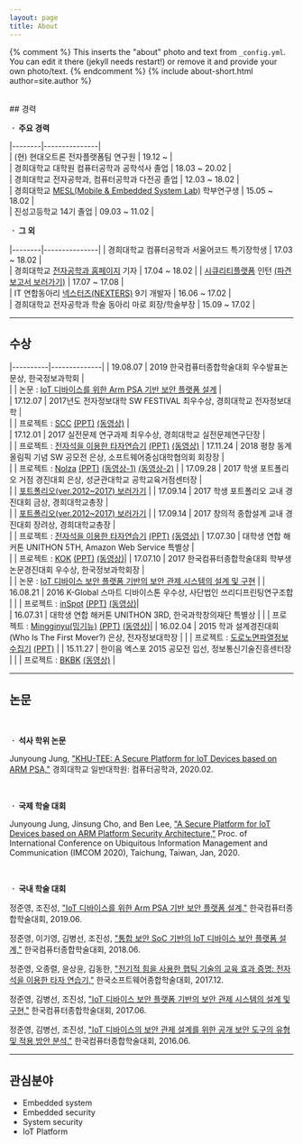 ```yaml
---
layout: page
title: About
---
```


{% comment %}
  This inserts the "about" photo and text from `_config.yml`.
  You can edit it there (jekyll needs restart!) or remove it and provide your own photo/text.
{% endcomment %}
{% include about-short.html author=site.author %}

<br/>
## 경력  

**ㆍ 주요 경력**   

|--------|---------------|  
| (현) 현대오트론 전자플랫폼팀 연구원 | 19.12 ~ |  
| 경희대학교 대학원 컴퓨터공학과 공학석사 졸업 | 18.03 ~ 20.02 |  
| 경희대학교 전자공학과, 컴퓨터공학과 다전공 졸업 | 12.03 ~ 18.02 |  
| 경희대학교 [MESL(Mobile & Embedded System Lab)](http://mesl.khu.ac.kr/) 학부연구생 | 15.05 ~ 18.02 |  
| 진성고등학교 14기 졸업 | 09.03 ~ 11.02 |

**ㆍ 그 외**  

|--------|---------------|
| 경희대학교 컴퓨터공학과 서울어코드 특기장학생 | 17.03 ~ 18.02 |  
| 경희대학교 [전자공학과 홈페이지](http://enr.khu.ac.kr/index.php?hCode=BOARD&bo_idx=1) 기자 | 17.04 ~ 18.02 | 
| [시큐리티플랫폼](https://www.kr.securityplatform.co.kr/) 인턴 [(파견 보고서 보러가기)](./public/intern.pdf) | 17.07 ~ 17.08 |  
| IT 연합동아리 [넥스터즈(NEXTERS)](http://teamnexters.com/) 9기 개발자 | 16.06 ~ 17.02 |  
| 경희대학교 전자공학과 학술 동아리 마로 회장/학술부장 | 15.09 ~ 17.02 |  


***

## 수상  

|----------|--------------|
| 19.08.07 | 2019 한국컴퓨터종합학술대회 우수발표논문상, 한국정보과학회 |  
|          | 논문 : [IoT 디바이스를 위한 Arm PSA 기반 보안 플랫폼 설계](http://mesl.khu.ac.kr/research/paper/kcc2019-1.pdf) |  
| 17.12.07 | 2017년도 전자정보대학 SW FESTIVAL 최우수상, 경희대학교 전자정보대학 |  
|          | 프로젝트 : [SCC](https://sauber92.github.io/2017/12/28/scc/) [(PPT)](https://www.slideshare.net/JunyoungJung8/scc-security-control-center) [(동영상)](https://youtu.be/iFZc9yiRdec) |  
| 17.12.01 | 2017 실전문제 연구과제 최우수상, 경희대학교 실전문제연구단장 |  
|          | 프로젝트 : [전자석을 이용한 타자연습기](https://sauber92.github.io/2017/06/07/graduation-project/) [(PPT)](https://www.slideshare.net/JunyoungJung8/team608-77488804) [(동영상)](https://youtu.be/ZEWkTbEnWDc)
| 17.11.24 | 2018 평창 동계올림픽 기념 SW 공모전 은상, 소프트웨어중심대학협의회 회장장 |  
|          | 프로젝트 : [Nolza](https://sauber92.github.io/2017/12/27/nolza/) [(PPT)](https://www.slideshare.net/JunyoungJung8/2018-sw-nolza-activity-curation-service) [(동영상-1)](https://www.youtube.com/watch?v=bOjz14wolck&list=PLTj4ip-QW96vjFo_UbMcP9qv7Ne7OVDKL&index=2) [(동영상-2)](https://www.youtube.com/watch?v=yH_-CQ9dutc&index=1&list=PLTj4ip-QW96vjFo_UbMcP9qv7Ne7OVDKL) |
| 17.09.28 | 2017 학생 포트폴리오 거점 경진대회 은상, 성균관대학교 공학교육거점센터장 |  
|          | [포트폴리오(ver.2012~2017) 보러가기](https://www.slideshare.net/secret/3KQJBUxLI2uVpG) |
| 17.09.14 | 2017 학생 포트폴리오 교내 경진대회 금상, 경희대학교총장 |  
|          | [포트폴리오(ver.2012~2017) 보러가기](https://www.slideshare.net/secret/3KQJBUxLI2uVpG) |
| 17.09.14 | 2017 창의적 종합설계 교내 경진대회 장려상, 경희대학교총장 |  
|          | 프로젝트 : [전자석을 이용한 타자연습기](https://sauber92.github.io/2017/06/07/graduation-project/) [(PPT)](https://www.slideshare.net/JunyoungJung8/team608-77488804) [(동영상)](https://youtu.be/ZEWkTbEnWDc)
| 17.07.30 | 대학생 연합 해커톤 UNITHON 5TH, Amazon Web Service 특별상 |  
|          | 프로젝트 : [KOK](https://sauber92.github.io/2017/08/01/unithon7team/) [(PPT)](https://www.slideshare.net/JunyoungJung8/unithon-5th-kok) [(동영상)](https://youtu.be/80MWKoK_LUw?list=PLTj4ip-QW96vjFo_UbMcP9qv7Ne7OVDKL)|
| 17.07.10 | 2017 한국컴퓨터종합학술대회 학부생 논문경진대회 우수상, 한국정보과학회장 |  
|          | 논문 : [IoT 디바이스 보안 플랫폼 기반의 보안 관제 시스템의 설계 및 구현](http://mesl.khu.ac.kr/research/paper/2017KCC_05.pdf) |
| 16.08.21 | 2016 K-Global 스마트 디바이스톤 우수상, 사단법인 쓰리디프린팅연구조합 |
|          | 프로젝트 : [inSpot](/2016/09/04/inspot/) [(PPT)](http://www.slideshare.net/JunyoungJung8/2016-kglobal-inspot) [(동영상)](https://youtu.be/j9xFvVKSiaI)|  
| 16.07.31 | 대학생 연합 해커톤 UNITHON 3RD, 한국과학창의재단 특별상 |
|          | 프로젝트 : [Mingginyu(밍기뉴)](/2016/08/06/unithon-mingginyu/) [(PPT)](http://www.slideshare.net/JunyoungJung8/unithon-3rd-mingginyuppt) [(동영상)](https://youtu.be/RAKVhlfUBJU)|
| 16.02.04 | 2015 학과 설계경진대회(Who Is The First Mover?) 은상, 전자정보대학장 |
|          | 프로젝트 : [도로노면파열정보수집기](/2016/02/06/khuee/) [(PPT)](http://www.slideshare.net/JunyoungJung8/2015-ppt-69803906) |
| 15.11.27 | 한이음 엑스포 2015 공모전 입선, 정보통신기술진흥센터장 |
|          | 프로젝트 : [BKBK](/2015/12/30/haneium/) [(동영상)](https://youtu.be/rTMsQeGkx3I) |


***
## 논문  
<br/>

**ㆍ 석사 학위 논문**  

Junyoung Jung, ["KHU-TEE: A Secure Platform for IoT Devices based on ARM PSA,"](http://khu.dcollection.net/public_resource/pdf/200000289488_20200428224000.pdf) 경희대학교 일반대학원: 컴퓨터공학과, 2020.02.    

<br/>

**ㆍ 국제 학술 대회**  

Junyoung Jung, Jinsung Cho, and Ben Lee, ["A Secure Platform for IoT Devices based on ARM Platform Security Architecture,"](http://mesl.khu.ac.kr/research/paper/IMCOM_ICUIMC_2020_Junyoung_final.pdf) Proc. of International Conference on Ubiquitous Information Management and Communication (IMCOM 2020), Taichung, Taiwan, Jan, 2020.    

<br/>

**ㆍ 국내 학술 대회**  

정준영, 조진성, ["IoT 디바이스를 위한 Arm PSA 기반 보안 플랫폼 설계,"](https://www.dbpia.co.kr/journal/articleDetail?nodeId=NODE08763444) 한국컴퓨터종합학술대회, 2019.06.   

정준영, 이기영, 김병선, 조진성, ["통합 보안 SoC 기반의 IoT 디바이스 보안 플랫폼 설계,"](http://www.dbpia.co.kr/Journal/ArticleDetail/NODE07503269?TotalCount=1&Seq=1&q=%5B%ED%86%B5%ED%95%A9%20%EB%B3%B4%EC%95%88%20SoC%20%EA%B8%B0%EB%B0%98%EC%9D%98%20IoT%20%EB%94%94%EB%B0%94%EC%9D%B4%EC%8A%A4%20%EB%B3%B4%EC%95%88%20%ED%94%8C%EB%9E%AB%ED%8F%BC%20%EC%84%A4%EA%B3%84%C2%A7coldb%C2%A72%C2%A751%C2%A73%5D&searchWord=%EC%A0%84%EC%B2%B4%3D%5E%24%ED%86%B5%ED%95%A9%20%EB%B3%B4%EC%95%88%20SoC%20%EA%B8%B0%EB%B0%98%EC%9D%98%20IoT%20%EB%94%94%EB%B0%94%EC%9D%B4%EC%8A%A4%20%EB%B3%B4%EC%95%88%20%ED%94%8C%EB%9E%AB%ED%8F%BC%20%EC%84%A4%EA%B3%84%5E*&Multimedia=0&isIdentifyAuthor=0&Collection=0&SearchAll=%ED%86%B5%ED%95%A9%20%EB%B3%B4%EC%95%88%20SoC%20%EA%B8%B0%EB%B0%98%EC%9D%98%20IoT%20%EB%94%94%EB%B0%94%EC%9D%B4%EC%8A%A4%20%EB%B3%B4%EC%95%88%20%ED%94%8C%EB%9E%AB%ED%8F%BC%20%EC%84%A4%EA%B3%84&isFullText=0&specificParam=0&SearchMethod=0&Sort=1&SortType=desc&Page=1&PageSize=20) 한국컴퓨터종합학술대회, 2018.06.   

정준영, 오종렬, 윤상윤, 김동한, ["전기적 힘을 사용한 햅틱 기술의 교육 효과 증명: 전자석을 이용한 타자 연습기,"](http://www.dbpia.co.kr/Journal/ArticleDetail/NODE07322818?TotalCount=0&Seq=1&isIdentifyAuthor=1&Collection=0&isFullText=0&specificParam=0&SearchMethod=0&Page=1&PageSize=20) 한국소프트웨어종합학술대회, 2017.12.  

정준영, 김병선, 조진성, ["IoT 디바이스 보안 플랫폼 기반의 보안 관제 시스템의 설계 및 구현,"](http://www.dbpia.co.kr/Journal/ArticleDetail/NODE07207806?TotalCount=0&Seq=1&isIdentifyAuthor=1&Collection=0&isFullText=0&specificParam=0&SearchMethod=0&Page=1&PageSize=20) 한국컴퓨터종합학술대회, 2017.06.  

정준영, 김병선, 조진성, ["IoT 디바이스의 보안 관제 설계를 위한 공개 보안 도구의 유형 및 적용 방안 분석,"](http://www.dbpia.co.kr/Journal/ArticleDetail/NODE07018046) 한국컴퓨터종합학술대회, 2016.06. 

***

## 관심분야  

* Embedded system  
* Embedded security  
* System security  
* IoT Platform    
